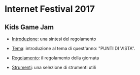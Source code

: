 # Internet Festival 2017
## Kids Game Jam

- [Introduzione](introduction.html): una sintesi del regolamento

- [Tema](theme/): introduzione al tema di quest'anno: "PUNTI DI VISTA".

- [Regolamento](rules.html): il regolamento della giornata

- [Strumenti](tools.html): una selezione di strumenti utili
